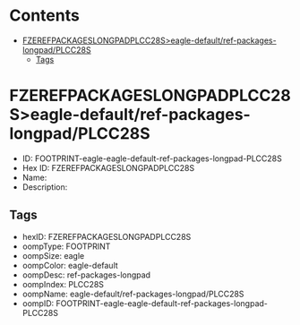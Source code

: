 



Contents
========

* [FZEREFPACKAGESLONGPADPLCC28S>eagle-default/ref-packages-longpad/PLCC28S](#fzerefpackageslongpadplcc28seagle-defaultref-packages-longpadplcc28s)
	* [Tags](#tags)

# FZEREFPACKAGESLONGPADPLCC28S>eagle-default/ref-packages-longpad/PLCC28S

- ID: FOOTPRINT-eagle-eagle-default-ref-packages-longpad-PLCC28S
- Hex ID: FZEREFPACKAGESLONGPADPLCC28S
- Name: 
- Description: 

## Tags

- hexID: FZEREFPACKAGESLONGPADPLCC28S
- oompType: FOOTPRINT
- oompSize: eagle
- oompColor: eagle-default
- oompDesc: ref-packages-longpad
- oompIndex: PLCC28S
- oompName: eagle-default/ref-packages-longpad/PLCC28S
- oompID: FOOTPRINT-eagle-eagle-default-ref-packages-longpad-PLCC28S
